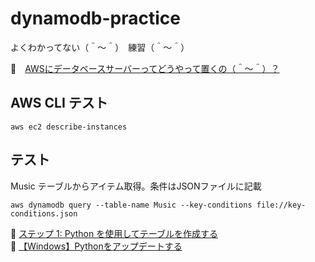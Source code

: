# dynamodb-practice

よくわかってない（＾～＾）　練習（＾～＾）

📖　[AWSにデータベースサーバーってどうやって置くの（＾～＾）？](https://crieit.net/drafts/61890804402ea)  

## AWS CLI テスト

```shell
aws ec2 describe-instances
```

## テスト

Music テーブルからアイテム取得。条件はJSONファイルに記載

```shell
aws dynamodb query --table-name Music --key-conditions file://key-conditions.json
```

📖 [ステップ 1: Python を使用してテーブルを作成する](https://docs.aws.amazon.com/ja_jp/amazondynamodb/latest/developerguide/GettingStarted.Python.01.html)  
📖 [【Windows】Pythonをアップデートする](https://www.suzu6.net/posts/224-python-windows-update/)  
